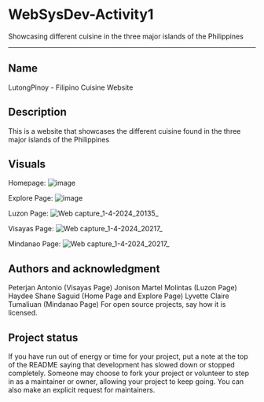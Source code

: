 # WebSysDev-Activity1
Showcasing different cuisine in the three major islands of the Philippines

***
## Name
LutongPinoy - Filipino Cuisine Website

## Description
This is a website that showcases the different cuisine found in the three major islands of the Philippines

## Visuals

Homepage:
![image](https://github.com/Yahds/Filipino-Cuisine-Website/assets/137850019/7607d9d5-bb1d-4525-8082-f111f4acd359)

Explore Page:
![image](https://github.com/Yahds/Filipino-Cuisine-Website/assets/137850019/a8b07fec-9743-46c1-be23-24c66c0b6386)

Luzon Page:
![Web capture_1-4-2024_20135_](https://github.com/Yahds/Filipino-Cuisine-Website/assets/137850019/1857a131-908e-442b-b524-f0222fd26753)

Visayas Page:
![Web capture_1-4-2024_20217_](https://github.com/Yahds/Filipino-Cuisine-Website/assets/137850019/a6d79975-45b3-4f48-afcc-c050d2c49cc6)

Mindanao Page:
![Web capture_1-4-2024_20217_](https://github.com/Yahds/Filipino-Cuisine-Website/assets/137850019/4c0d2538-234e-4423-949c-72691608c003)


## Authors and acknowledgment
Peterjan Antonio (Visayas Page)
Jonison Martel Molintas (Luzon Page)
Haydee Shane Saguid (Home Page and Explore Page)
Lyvette Claire Tumaliuan (Mindanao Page)
For open source projects, say how it is licensed.

## Project status
If you have run out of energy or time for your project, put a note at the top of the README saying that development has slowed down or stopped completely. Someone may choose to fork your project or volunteer to step in as a maintainer or owner, allowing your project to keep going. You can also make an explicit request for maintainers.
